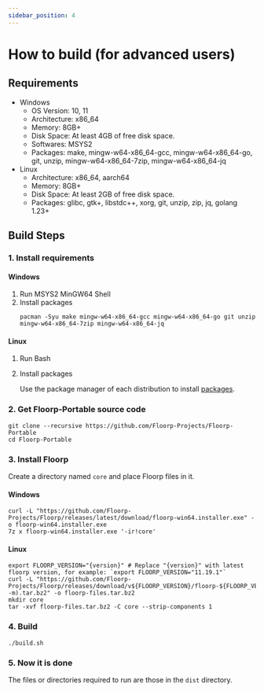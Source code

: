 ```yaml
---
sidebar_position: 4
---
```


# How to build (for advanced users)

## Requirements

* Windows
  * OS Version: 10, 11
  * Architecture: x86_64
  * Memory: 8GB+
  * Disk Space: At least 4GB of free disk space.
  * Softwares: MSYS2
  * Packages: make, mingw-w64-x86_64-gcc, mingw-w64-x86_64-go, git, unzip, mingw-w64-x86_64-7zip, mingw-w64-x86_64-jq
* Linux
  * Architecture: x86_64, aarch64
  * Memory: 8GB+
  * Disk Space: At least 2GB of free disk space.
  * Packages: glibc, gtk+, libstdc++, xorg, git, unzip, zip, jq, golang 1.23+

## Build Steps

### 1. Install requirements

#### Windows
1. Run MSYS2 MinGW64 Shell
2. Install packages
   ```shell
   pacman -Syu make mingw-w64-x86_64-gcc mingw-w64-x86_64-go git unzip mingw-w64-x86_64-7zip mingw-w64-x86_64-jq
   ```

#### Linux
1. Run Bash
2. Install packages

   Use the package manager of each distribution to install [packages](#requirements).

### 2. Get Floorp-Portable source code
```shell
git clone --recursive https://github.com/Floorp-Projects/Floorp-Portable
cd Floorp-Portable
```

### 3. Install Floorp
Create a directory named `core` and place Floorp files in it.

#### Windows
```shell
curl -L "https://github.com/Floorp-Projects/Floorp/releases/latest/download/floorp-win64.installer.exe" -o floorp-win64.installer.exe
7z x floorp-win64.installer.exe '-ir!core'
```

#### Linux
```shell
export FLOORP_VERSION="{version}" # Replace "{version}" with latest floorp version, for example: `export FLOORP_VERSION="11.19.1"`
curl -L "https://github.com/Floorp-Projects/Floorp/releases/download/v${FLOORP_VERSION}/floorp-${FLOORP_VERSION}.linux-$(uname -m).tar.bz2" -o floorp-files.tar.bz2
mkdir core
tar -xvf floorp-files.tar.bz2 -C core --strip-components 1
```

### 4. Build
```shell
./build.sh
```

### 5. Now it is done
The files or directories required to run are those in the `dist` directory.
